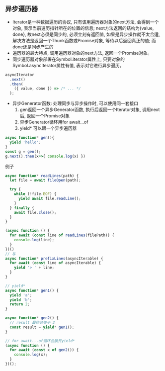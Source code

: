 ## 异步遍历器
+ Iterator是一种数据遍历的协议, 只有该用遍历器对象的next方法, 会得到一个对象, 表示当前遍历指针所在的位置的信息; next方法返回的结构为{value, done}, 故next必须是同步的, 必须立刻有返回值, 如果是异步操作就不太合适, 解决方法是返回一个Thunk函数或Promise对象, 等待以后返回真正的值; 而done还是同步产生的
+ 遍历器的最大特点, 调用遍历器对象的next方法, 返回一个Promise对象。
+ 同步遍历器对象部署在Symbol.iterator属性上, 只要对象的Symbol.asyncIterator属性有值, 表示对它进行异步遍历。

```js
asyncIterator
  .next()
  .then(
    ({ value, done }) => /* ... */
  );
```

+ 异步Generator函数: 处理同步与异步操作时, 可以使用同一套接口
  1. gen返回一个异步Generator函数, 执行后返回一个Iterator对象, 调用next后, 返回一个Promise对象
  2. 异步Generator循环用for await...of
  3. yield* 可以跟一个异步遍历器

```js
async function* gen(){
  yield 'hello';
}
const g = gen();
g.next().then(x=>{ console.log(x) })
```

例子

```js
async function* readLines(path) {
  let file = await fileOpen(path);

  try {
    while (!file.EOF) {
      yield await file.readLine();
    }
  } finally {
    await file.close();
  }
}
```

```js
(async function () {
  for await (const line of readLines(filePath)) {
    console.log(line);
  }
})()
// 与
async function* prefixLines(asyncIterable) {
  for await (const line of asyncIterable) {
    yield '> ' + line;
  }
}

```



```js
// yield*
async function* gen1() {
  yield 'a';
  yield 'b';
  return 2;
}

async function* gen2() {
  // result 最终会等于 2
  const result = yield* gen1();
}

// for await...of循环会展开yield*
(async function () {
  for await (const x of gen2()) {
    console.log(x);
  }
})();
```
